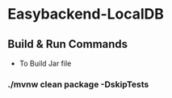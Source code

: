 # Easybackend-LocalDB

## Build & Run Commands

- To Build Jar file
### ./mvnw clean package -DskipTests 
 
